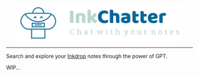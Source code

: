 <p align="center"><img width="450" src="assets/inkchatter.svg" alt="InkChatter"></p>

---

Search and explore your [Inkdrop](https://www.inkdrop.app/) notes through the power of GPT.

WIP...

